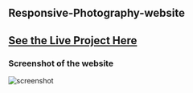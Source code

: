 ## Responsive-Photography-website

## [See the Live Project Here](https://peaceful-hermann-0a4578.netlify.com/)

### Screenshot of the website

 
![screenshot](https://user-images.githubusercontent.com/7606310/42065697-0d17f630-7b45-11e8-9821-8a50b918dcb0.PNG)
